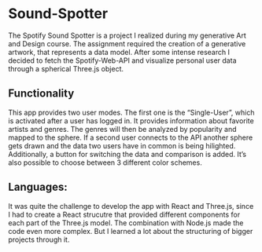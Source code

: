 # Sound-Spotter

The Spotify Sound Spotter is a project I realized during my generative Art and Design course. The assignment required the creation of a generative artwork, that represents a data model. After some intense research I decided to fetch the Spotify-Web-API and visualize personal user data through a spherical Three.js object. 

## Functionality 
This app provides two user modes. The first one is the “Single-User”, which is activated after a user has logged in. It provides information about favorite artists and genres. The genres will then be analyzed by popularity and mapped to the sphere. If a second user connects to the API another sphere gets drawn and the data two users have in common is being hilighted. Additionally, a button for switching the data and comparison is added. It’s also possible to choose between 3 different color schemes. 

## Languages: 
It was quite the challenge to develop the app with React and Three.js, since I had to create a React strucutre that provided different components for each part of the Three.js model. The combination with Node.js made the code even more complex. But I learned a lot about the structuring of bigger projects through it.
